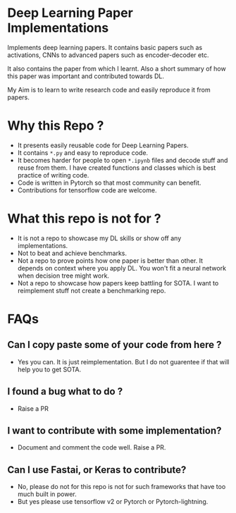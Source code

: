 # Deep Learning Paper Implementations

Implements deep learning papers. It contains basic papers such as activations, CNNs to advanced papers such as encoder-decoder etc.

It also contains the paper from which I learnt. Also a short summary of how this paper was important and contributed towards DL.

My Aim is to learn to write research code and easily reproduce it from papers.

# Why this Repo ?
- It presents easily reusable code for Deep Learning Papers.
- It contains ```*.py``` and easy to reproduce code.
- It becomes harder for people to open ```*.ipynb``` files and decode stuff and reuse from them. I have created functions and classes which is best practice of writing code.
- Code is written in Pytorch so that most community can benefit.
- Contributions for tensorflow code are welcome.

# What this repo is not for ?
- It is not a repo to showcase my DL skills or show off any implementations.
- Not to beat and achieve benchmarks.
- Not a repo to prove points how one paper is better than other. It depends on context where you apply DL. You won't fit a neural network when decision tree might work.
- Not a repo to showcase how papers keep battling for SOTA. I want to reimplement stuff not create a benchmarking repo.

# FAQs
## Can I copy paste some of your code from here ?
- Yes you can. It is just reimplementation. But I do not guarentee if that will help you to get SOTA.

## I found a bug what to do ?
- Raise a PR

## I want to contribute with some implementation?
- Document and comment the code well. Raise a PR.

## Can I use Fastai, or Keras to contribute?
- No, please do not for this repo is not for such frameworks that have too much built in power.
- But yes please use tensorflow v2 or Pytorch or Pytorch-lightning.


